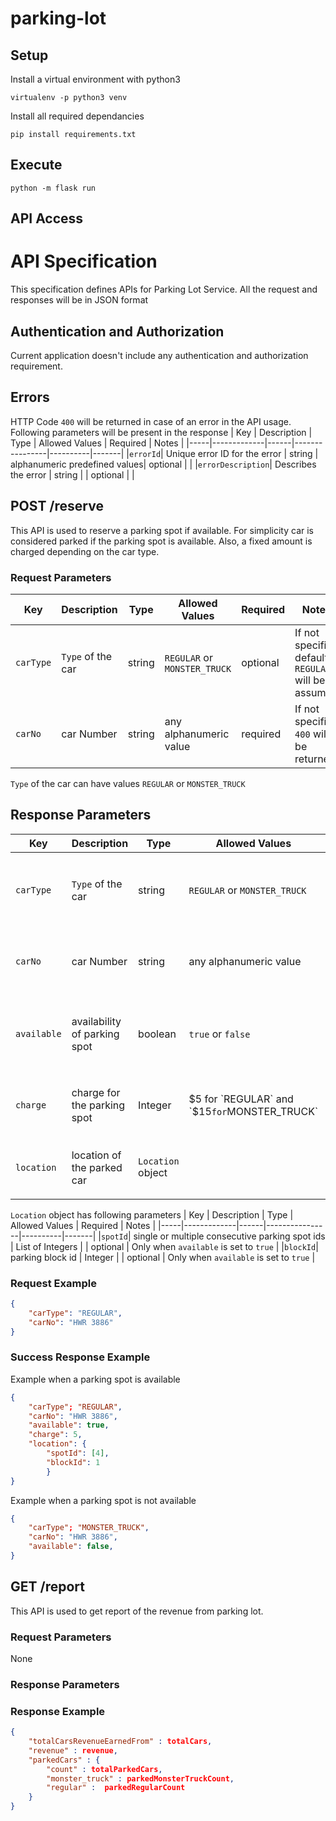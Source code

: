 # parking-lot

## Setup
Install a virtual environment with python3
```
virtualenv -p python3 venv
```
Install all required dependancies
```
pip install requirements.txt
```

## Execute

`python -m flask run`

## API Access


# API Specification
This specification defines APIs for Parking Lot Service. All the request and responses will be in JSON format

## Authentication and Authorization
Current application doesn't include any authentication and authorization requirement.

## Errors
HTTP Code `400` will be returned in case of an error in the API usage. Following parameters will be present in the response
| Key | Description | Type | Allowed Values | Required | Notes |
|-----|-------------|------|----------------|----------|-------|
|`errorId`| Unique error ID for the error | string | alphanumeric predefined values| optional | |
|`errorDescription`| Describes the error | string | | optional | |

## POST /reserve
This API is used to reserve a parking spot if available. For simplicity car is considered parked if the parking spot is available. Also, a fixed amount is charged depending on the car type.
### Request Parameters
| Key | Description | Type | Allowed Values | Required | Notes |
|-----|-------------|------|----------------|----------|-------|
|`carType`| `Type` of the car | string | `REGULAR` or `MONSTER_TRUCK` | optional | If not specified default `REGULAR` will be assumed |
|`carNo`| car Number | string | any alphanumeric value | required | If not specified `400` will be returned |

`Type` of the car can have values `REGULAR` or `MONSTER_TRUCK`

## Response Parameters

| Key | Description | Type | Allowed Values | Required | Notes |
|-----|-------------|------|----------------|----------|-------|
|`carType`| `Type` of the car | string | `REGULAR` or `MONSTER_TRUCK` | required | If not specified default `REGULAR` will be assumed |
|`carNo`| car Number | string | any alphanumeric value | required | If not specified `400` will be returned |
|`available`| availability of parking spot | boolean | `true` or `false`| required | Describes whether parking spot is available or not |
|`charge`| charge for the parking spot | Integer | $5 for `REGULAR` and `$15` for `MONSTER_TRUCK` | optional | Only when `available` is set to `true`. |
|`location`| location of the parked car | `Location` object |  | optional | Only when `available` is set to `true` |


`Location` object has following parameters
| Key | Description | Type | Allowed Values | Required | Notes |
|-----|-------------|------|----------------|----------|-------|
|`spotId`| single or multiple consecutive parking spot ids | List of Integers |  | optional |  Only when `available` is set to `true` |
|`blockId`| parking block id | Integer |  | optional |  Only when `available` is set to `true` |

### Request Example
```json
{
    "carType": "REGULAR",
    "carNo": "HWR 3886"
}
```

### Success Response Example
Example when a parking spot is available
```json
{
    "carType"; "REGULAR",
    "carNo": "HWR 3886",
    "available": true,
    "charge": 5,
    "location": {
        "spotId": [4],
        "blockId": 1
        }
}
```

Example when a parking spot is not available
```json
{
    "carType"; "MONSTER_TRUCK",
    "carNo": "HWR 3886",
    "available": false,
}
```

## GET /report
This API is used to get report of the revenue from parking lot. 

### Request Parameters
None
### Response Parameters

### Response Example
```json
{
    "totalCarsRevenueEarnedFrom" : totalCars,
	"revenue" : revenue,
    "parkedCars" : {
        "count" : totalParkedCars,
        "monster_truck" : parkedMonsterTruckCount,
        "regular" :  parkedRegularCount
    }
}	
```